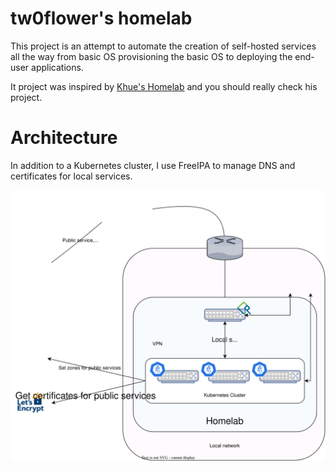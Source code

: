 # tw0flower's homelab
This project is an attempt to automate the creation of self-hosted services all the way from basic OS provisioning the basic OS to deploying the end-user applications.

It project was inspired by [Khue's Homelab](https://github.com/khuedoan/homelab) and you should really check his project. 

# Architecture

In addition to a Kubernetes cluster, I use FreeIPA to manage DNS and certificates for local services.

![High-level diagram of the homelab](./homelab_schema.svg)
